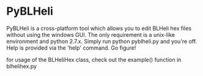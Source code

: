 # PyBLHeli

PyBLHeli is a cross-platform tool which allows you to edit BLHeli hex files
without using the windows GUI.  The only requirement is a unix-like environment
and python 2.7.x.  Simply run python pyblheli.py and you're off.  Help is
provided via the 'help' command.  Go figure!

for usage of the BLHeliHex class, check out the example()
function in blhelihex.py
